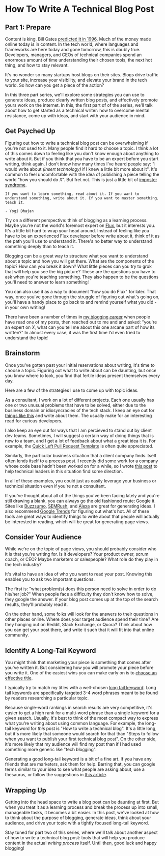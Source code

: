 # How To Write A Technical Blog Post
## Part 1: Prepare

Content is king. Bill Gates [predicted it in 1996](http://www.craigbailey.net/content-is-king-by-bill-gates/). Much of the money made online today is in content. In the tech world, where languages and frameworks are here today and gone tomorrow, this is doubly true. Developers, managers, and CEOs of technical companies spend an enormous amount of time understanding their chosen tools, the next hot thing, and how to stay relevant.

It's no wonder so many startups host blogs on their sites. Blogs drive traffic to your site, increase your visibility, and elevate your brand in the tech world. So how can you get a piece of the action?

In this three part series, we'll explore some strategies you can use to generate ideas, produce clearly written blog posts, and effectively promote yours work on the internet. In this, the first part of of the series, we'll talk about how to get started as a technical writer: how to overcome mental resistance, come up with ideas, and start with your audience in mind.

## Get Psyched Up

Figuring out how to write a technical blog post can be overwhelming if you're not used to it. Many people find it hard to choose a topic. I think a lot of this comes down to feeling like you don't know enough about anything to write about it. But if you think that you have to be an expert before you start writing, think again. I don't know how many times I've heard people say: "I would write about _(insert technology)_ if I knew a little bit more about it". It's common to feel uncomfortable with the idea of publishing a piece telling the world "how you should do _X_". But fret not. This is just a little bit of [imposter syndrome](http://startupbros.com/21-ways-overcome-impostor-syndrome/).

```
If you want to learn something, read about it. If you want to understand something, write about it. If you want to master something, teach it.

- Yogi Bhajan
```

Try on a different perspective: think of blogging as a learning process. Maybe you're not the world's foremost expert on [Flux](https://facebook.github.io/flux/), but it interests you. It's a little bit hard to wrap your head around. Instead of feeling like you have to be an experienced Flux developer before write about it, think of it as the path you'll use to understand it. There's no better way to understand something deeply than to teach it.

Blogging can be a great way to structure what you want to understand about a topic and how you will get there. What are the components of the topic? How can you break it down? What little pieces can you try to grok that will help you see the big picture? These are the questions you have to ask when you're teaching something. They also happen to be the questions you'll need to answer to learn something!

You can also use it as a way to document "how you do Flux" for later. That way, once you've gone through the struggle of figuring out what's going on, you'll have a handy place to go back to and remind yourself what you did - in your own writing!

There have been a number of times in [my blogging career](http://fluxusfrequency.github.io/blog/archives/) when people have read one of my posts, then reached out to me and and asked: "you're an expert on _X_, what can you tell me about this one arcane part of how its written?" In almost every case, it was the first time I'd even tried to understand the topic!

## Brainstorm

Once you've gotten past your initial reservations about writing, it's time to choose a topic. Figuring out what to write about can be daunting, but once you know where to look, you find that fertile ideas present themselves every day.

Here are a few of the strategies I use to come up with topic ideas.

As a consultant, I work on a lot of different projects. Each one usually has one or two unusual problems that have to be solved, either due to the business domain or idiosyncracies of the tech stack. I keep an eye out for [things like this](http://fluxusfrequency.github.io/blog/2014/12/09/caching-asynchronous-queries-in-backbone/) and write about them. The usually make for an interesting read for curious developers.

I also keep an eye out for ways that I am percieved to stand out by client dev teams. Sometimes, I will suggest a certain way of doing things that is new to a team, and I get a lot of feedback about what a great idea it is. For example, the [Quick Left Pull Request Template](https://quickleft.com/blog/pull-request-templates-make-code-review-easier/) is often quite appreciated.

Similarly, the particular business situation that a client company finds itself often lends itself to a process post. I recently did some work for a company whose code base hadn't been worked on for a while, so I wrote [this post](https://quickleft.com/blog/ramping-up-developers-on-code/) to help technical leaders in this situation find some direction.

In all of these examples, you could just as easily leverage your business or technical situation even if you're not a consultant.

If you've thought about all of the things you've been facing lately and you're still drawing a blank, you can always go the old fashioned route: Google it. Sites like [Buzzsumo](http://buzzsumo.com/), [SEMRush](http://www.semrush.com/), and [Alexa](http://www.alexa.com/) are great for generating ideas. I also recommend [Google Trends](https://www.google.com/trends/) for figuring out what's hot. All of these tools are great ways to identify things to write about that people will actually be interested in reading, which will be great for generating page views.

## Consider Your Audience

While we're on the topic of page views, you should probably consider who it is that you're writing for. Is it developers? Your product owner, scrum coach, or CEO? Maybe marketers or salespeople? What role do they play in the tech industry?

It's vital to have an idea of who you want to read your post. Knowing this enables you to ask two important questions.

The first is: "what problem(s) does this person need to solve in order to do his/her job?" When people face a difficulty they don't know how to solve, they google the answer. If your blog post comes up at the top of the search results, they'll probably read it.

On the other hand, some folks will look for the answers to their questions in other places online. Where does your target audience spend their time? Are they hanging out on Reddit, Stack Exchange, or Quora? Think about how you can get your post there, and write it such that it will fit into that online community.

## Identify A Long-Tail Keyword

You might think that marketing your piece is something that comes after you've written it. But considering how you will promote your piece before you write it. One of the easiest wins you can make early on is to [choose an effective title](http://www.8womendream.com/about-the-women-of-8-women-dream/author-catherine-hughes/award-winning-titles-and-headlines-for-inspiration-to-create-viral-blog-posts).

I typically try to match my titles with a well-chosen [long tail keyword](http://www.wordtracker.com/academy/keyword-research/technical-guides/three-good-reasons-to-target-long-tail-keywords). Long tail keywords are specifically targeted 3-4 word phrases meant to be found by readers researching a particular topic.

Because single-word rankings in search results are very competitive, it's easier to get a high rank for a multi-word phrase than a single keyword for a given search. Usually, it's best to think of the most compact way to express what you're writing about using common language. For example, the long-tail keyword for _this_ post is "How to write a technical blog". It's a little long, but it's more likely that someone would search for that than "Steps to follow when you want to publish your first technical blog post". On the other side, it's more likely that my audience will find my post than if I had used something more generic like "tech blogging".

Generating a good long-tail keyword is a bit of a fine art. If you have any friends that are marketers, ask them for help. Barring that, you can google terms similar to your idea to see what people are asking about, use a thesaurus, or follow the suggestions in [this article](http://blog.hubspot.com/insiders/find-keywords-for-your-business).

## Wrapping Up

Getting into the head space to write a blog post can be daunting at first. But when you treat it as a learning process and break the process up into small, manageable tasks, it becomes a bit easier. In this post, we've looked at how to think about the purpose of blogging, generate ideas, think about your audience, and drive your topic with a tightly focused long-tail keyword.

Stay tuned for part two of this series, where we'll talk about another aspect of how to write a technical blog post: tools that will help you produce content in the actual _writing process_ itself. Until then, good luck and happy blogging!
